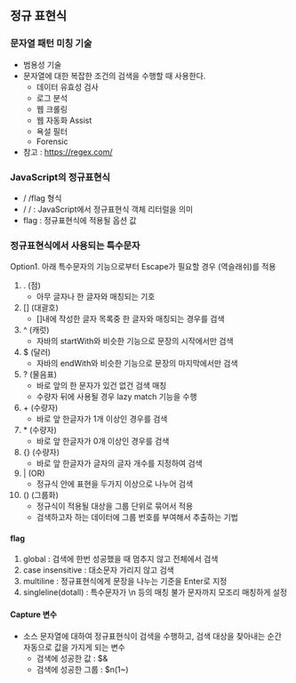 ## 정규 표현식

### 문자열 패턴 미칭 기술
- 범용성 기술
- 문자열에 대한 복잡한 조건의 검색을 수행할 때 사용한다.
    - 데이터 유효성 검사
    - 로그 분석
    - 웹 크롤링
    - 웹 자동화 Assist
    - 욕설 필터
    - Forensic
- 참고 : https://regex.com/

### JavaScript의 정규표현식
- / /flag 형식
- / / : JavaScript에서 정규표현식 객체 리터럴을 의미
- flag : 정규표현식에 적용될 옵션 값

### 정규표현식에서 사용되는 특수문자
Option1. 아래 특수문자의 기능으로부터 Escape가 필요할 경우 \(역슬래쉬)를 적용

1. . (점)
    - 아무 글자나 한 글자와 매칭되는 기호
2. [] (대괄호)
    - []내에 작성한 글자 목록중 한 글자와 매칭되는 경우를 검색
3. ^ (캐럿)
    - 자바의 startWith와 비슷한 기능으로 문장의 시작에서만 검색
4. $ (달러)
    - 자바의 endWith와 비슷한 기능으로 문장의 마지막에서만 검색
5. ? (물음표)
    - 바로 앞의 한 문자가 있건 없건 검색 매칭
    - 수량자 뒤에 사용될 경우 lazy match 기능을 수행
6. \+ (수량자)
    - 바로 앞 한글자가 1개 이상인 경우를 검색
7. \* (수량자)
    - 바로 앞 한글자가 0개 이상인 경우를 검색
8. {} (수량자)
    - 바로 앞 한글자가 글자의 글자 개수를 지정하여 검색
9. | (OR) 
    - 정규식 안에 표현을 두가지 이상으로 나누어 검색
10. () (그룹화)
    - 정규식이 적용될 대상을 그룹 단위로 묶어서 적용
    - 검색하고자 하는 데이터에 그룹 번호를 부여해서 추출하는 기법


#### flag
1. global : 검색에 한번 성공했을 때 멈추지 않고 전체에서 검색
2. case insensitive : 대소문자 가리지 않고 검색
3. multiline : 정규표현식에게 문장을 나누는 기준을 Enter로 지정
4. singleline(dotall) : 특수문자가 \n 등의 매칭 불가 문자까지 모조리 매칭하게 설정

#### Capture 변수
- 소스 문자열에 대하여 정규표현식이 검색을 수행하고, 검색 대상을 찾아내는 순간 자동으로 값을 가지게 되는 변수
    - 검색에 성공한 값 : $&
    - 검색에 성공한 그룹 : $n(1~)